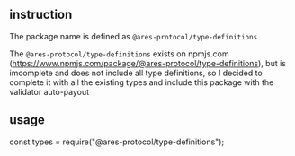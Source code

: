 ## instruction

The package name is defined as `@ares-protocol/type-definitions`

The `@ares-protocol/type-definitions` exists on npmjs.com (https://www.npmjs.com/package/@ares-protocol/type-definitions),
but is imcomplete and does not include all type definitions, so I decided to complete it with all the existing types and
include this package with the validator auto-payout

## usage

const types = require("@ares-protocol/type-definitions");
